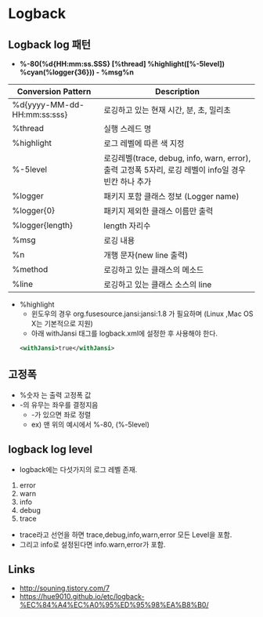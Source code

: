 # Logback

## Logback log 패턴
- **%-80(%d{HH:mm:ss.SSS} [%thread] %highlight([%-5level]) %cyan(%logger{36})) - %msg%n**

Conversion Pattern | Description
--------------------- | --------------
%d{yyyy-MM-dd-HH:mm:ss:sss} | 로깅하고 있는 현재 시간, 분, 초, 밀리초
%thread | 실행 스레드 명
%highlight | 로그 레벨에 따른 색 지정
%-5level | 로깅레벨(trace, debug, info, warn, error), 출력 고정폭 5자리, 로깅 레벨이 info일 경우 빈칸 하나 추가
%logger | 패키지 포함 클래스 정보 (Logger name)
%logger{0} | 패키지 제외한 클래스 이름만 출력
%logger{length} | length 자리수
%msg | 로깅 내용
%n | 개행 문자(new line 출력)
%method | 로깅하고 있는 클래스의 메소드
%line | 로깅하고 있는 클래스 소스의 line

- %highlight
    - 윈도우의 경우 org.fusesource.jansi:jansi:1.8 가 필요하며 (Linux ,Mac OS X는 기본적으로 지원)
    - 아래 withJansi 태그를 logback.xml에 설정한 후 사용해야 한다.
    ```xml
    <withJansi>true</withJansi>
    ``` 
    

## 고정폭
- %숫자 는 출력 고정폭 값
- -의 유무는 좌우를 결정지음
    - -가 있으면 좌로 정렬
    - ex) 맨 위의 예시에서 %-80, (%-5level)

## logback log level
- logback에는 다섯가지의 로그 레벨 존재.
1. error
2. warn
3. info
4. debug
5. trace
- trace라고 선언을 하면 trace,debug,info,warn,error 모든 Level을 포함. 
- 그리고 info로 설정된다면 info.warn,error가 포함.

## Links
- <http://souning.tistory.com/7>
- <https://hue9010.github.io/etc/logback-%EC%84%A4%EC%A0%95%ED%95%98%EA%B8%B0/>